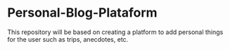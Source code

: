 # Personal-Blog-Plataform
This repository will be based on creating a platform to add personal things for the user such as trips, anecdotes, etc.
